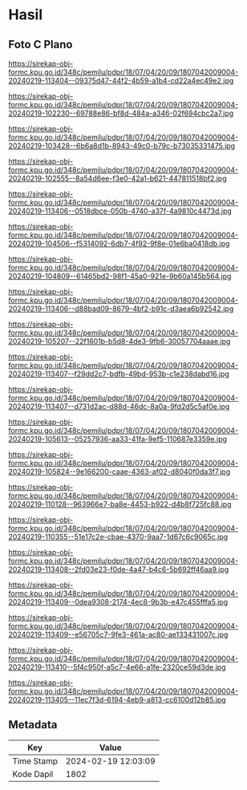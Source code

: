 # Hasil

## Foto C Plano

https://sirekap-obj-formc.kpu.go.id/348c/pemilu/pdpr/18/07/04/20/09/1807042009004-20240219-113404--09375d47-44f2-4b59-a1b4-cd22a4ec49e2.jpg

https://sirekap-obj-formc.kpu.go.id/348c/pemilu/pdpr/18/07/04/20/09/1807042009004-20240219-102230--69788e86-bf8d-484a-a346-02f694cbc2a7.jpg

https://sirekap-obj-formc.kpu.go.id/348c/pemilu/pdpr/18/07/04/20/09/1807042009004-20240219-103428--6b6a8d1b-8943-49c0-b79c-b73035331475.jpg

https://sirekap-obj-formc.kpu.go.id/348c/pemilu/pdpr/18/07/04/20/09/1807042009004-20240219-102555--8a54d6ee-f3e0-42a1-b621-447811518bf2.jpg

https://sirekap-obj-formc.kpu.go.id/348c/pemilu/pdpr/18/07/04/20/09/1807042009004-20240219-113406--0518dbce-050b-4740-a37f-4a9810c4473d.jpg

https://sirekap-obj-formc.kpu.go.id/348c/pemilu/pdpr/18/07/04/20/09/1807042009004-20240219-104506--f5314092-6db7-4f92-9f8e-01e6ba0418db.jpg

https://sirekap-obj-formc.kpu.go.id/348c/pemilu/pdpr/18/07/04/20/09/1807042009004-20240219-104809--61465bd2-98f1-45a0-921e-9b60a145b564.jpg

https://sirekap-obj-formc.kpu.go.id/348c/pemilu/pdpr/18/07/04/20/09/1807042009004-20240219-113406--d88bad09-8679-4bf2-b91c-d3aea6b92542.jpg

https://sirekap-obj-formc.kpu.go.id/348c/pemilu/pdpr/18/07/04/20/09/1807042009004-20240219-105207--22f1601b-b5d8-4de3-9fb6-30057704aaae.jpg

https://sirekap-obj-formc.kpu.go.id/348c/pemilu/pdpr/18/07/04/20/09/1807042009004-20240219-113407--f29dd2c7-bdfb-49bd-953b-c1e238dabd16.jpg

https://sirekap-obj-formc.kpu.go.id/348c/pemilu/pdpr/18/07/04/20/09/1807042009004-20240219-113407--d731d2ac-d88d-46dc-8a0a-9fd2d5c5af0e.jpg

https://sirekap-obj-formc.kpu.go.id/348c/pemilu/pdpr/18/07/04/20/09/1807042009004-20240219-105613--05257936-aa33-41fa-9ef5-110687e3359e.jpg

https://sirekap-obj-formc.kpu.go.id/348c/pemilu/pdpr/18/07/04/20/09/1807042009004-20240219-105824--9e166200-caae-4363-af02-d8040f0da3f7.jpg

https://sirekap-obj-formc.kpu.go.id/348c/pemilu/pdpr/18/07/04/20/09/1807042009004-20240219-110128--963966e7-ba8e-4453-b922-d4b8f725fc88.jpg

https://sirekap-obj-formc.kpu.go.id/348c/pemilu/pdpr/18/07/04/20/09/1807042009004-20240219-110355--51e17c2e-cbae-4370-9aa7-1d67c6c9065c.jpg

https://sirekap-obj-formc.kpu.go.id/348c/pemilu/pdpr/18/07/04/20/09/1807042009004-20240219-113408--2fd03e23-f0de-4a47-b4c6-5b692ff46aa9.jpg

https://sirekap-obj-formc.kpu.go.id/348c/pemilu/pdpr/18/07/04/20/09/1807042009004-20240219-113409--0dea9308-2174-4ec8-9b3b-e47c455fffa5.jpg

https://sirekap-obj-formc.kpu.go.id/348c/pemilu/pdpr/18/07/04/20/09/1807042009004-20240219-113409--e56705c7-9fe3-461a-ac80-ae133431007c.jpg

https://sirekap-obj-formc.kpu.go.id/348c/pemilu/pdpr/18/07/04/20/09/1807042009004-20240219-113410--5f4c950f-a5c7-4e66-a1fe-2320ce59d3de.jpg

https://sirekap-obj-formc.kpu.go.id/348c/pemilu/pdpr/18/07/04/20/09/1807042009004-20240219-113405--11ec7f3d-6194-4eb9-a813-cc6100d12b85.jpg


## Metadata

| Key        | Value               |
| ---------- | ------------------- |
| Time Stamp | 2024-02-19 12:03:09 |
| Kode Dapil | 1802                |



